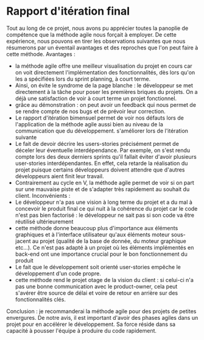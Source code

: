 # Rapport d'itération final
Tout au long de ce projet, nous avons pu apprécier toutes la panoplie de compétence que la méthode agile nous forçait 
à employer. De cette expérience, nous pouvons en tirer les observations suivantes que nous résumerons par un éventail 
avantages et des reproches que l'on peut faire à cette méthode.
Avantages :
- la méthode agile offre une meilleur visualisation du projet en cours car on voit directement l'implémentation des 
fonctionnalités, dès lors qu'on les a spécifiées lors du sprint planning, à court terme.
- Ainsi, on évite le syndrome de la page blanche : le développeur se met directement à la tâche pour poser les 
premières briques du projets. On a déjà une satisfaction de voir à court terme un projet fonctionnel. 
- grâce au démonstration : on peut avoir un feedback qui nous permet de se rendre compte de nos bugs et de prévoir
 leur correction.
- Le rapport d'itération bimensuel permet de voir nos défauts lors de l'application de la méthode agile aussi bien 
au niveau de la communication que du développement.
s'améliorer lors de l'itération suivante
- Le fait de devoir décrire les users-stories précisément permet de déceler leur éventuelle interdépendance.
 Par exemple, on s'est rendu compte lors des deux derniers sprints qu'il fallait éviter d'avoir plusieurs user-stories 
 interdépendantes. En effet, cela retarde la réalisation du projet puisque certains développeurs doivent attendre que
 d'autres développeurs aient finit leur travail.
 - Contrairement au cycle en V, la méthode agile permet de voir si on part sur une mauvaise piste 
 et de s'adapter très rapidement au souhait du client.
Inconvénients :
- Le développeur n'a pas une vision à long terme du projet et a du mal à concevoir le produit final ce qui nuit à la
cohérence du projet car le code n'est pas bien factorisé : le développeur ne sait pas si son code va être réutilisé 
ultérieurement
- cette méthode donne beaucoup plus d'importance aux éléments graphiques et à l'interface utilisateur qu'aux éléments
moteur sous-jacent au projet (qualité de la base de donnée, du moteur graphique etc...). Ce n'est pas adapté à un 
projet où les éléments implémentés en back-end ont une importance crucial pour le bon fonctionnement du produit
- Le fait que le développement soit orienté user-stories empêche le développement d'un code propre.
- cette méthode rend le projet otage de la vision du client : si celui-ci n'a pas une bonne communication avec le product-owner, 
cela peut s'avérer être source de délai et voire de retour en arrière sur des fonctionnalités clés.

Conclusion : je recommanderai la méthode agile pour des projets de petites envergures. De notre avis, il est important
d'avoir des phases agiles dans un projet pour en accélérer le développement. Sa force réside dans sa capacité à pousser
l'équipe à produire du code rapidement.
